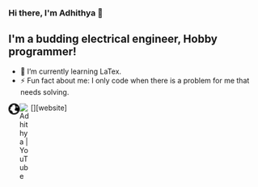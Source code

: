 ### Hi there, I'm Adhithya 👋 

## I'm a budding electrical engineer, Hobby programmer!

- 🔭 I’m currently learning LaTex.
- ⚡ Fun fact about me: I only code when there is a problem for me that needs solving.

[<img align="left" alt="https://airgapflux.co.in" width="22px" src="https://raw.githubusercontent.com/iconic/open-iconic/master/svg/globe.svg" />][website]
[<img align="left" alt="Adhithya | YouTube" width="22px" src="https://cdn.jsdelivr.net/npm/simple-icons@v3/icons/youtube.svg" />][youtube]

[youtube]: https://www.youtube.com/channel/UCTk3i3T4oFTT6l4lBqX43mw
